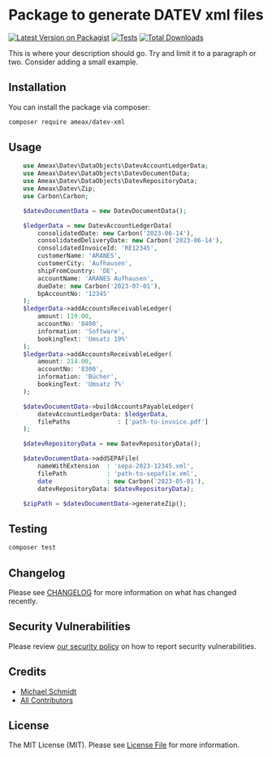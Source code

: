 # Package to generate DATEV xml files

[![Latest Version on Packagist](https://img.shields.io/packagist/v/ameax/datev-xml.svg?style=flat-square)](https://packagist.org/packages/ameax/datev-xml)
[![Tests](https://img.shields.io/github/actions/workflow/status/ameax/datev-xml/run-tests.yml?branch=main&label=tests&style=flat-square)](https://github.com/ameax/datev-xml/actions/workflows/run-tests.yml)
[![Total Downloads](https://img.shields.io/packagist/dt/ameax/datev-xml.svg?style=flat-square)](https://packagist.org/packages/ameax/datev-xml)

This is where your description should go. Try and limit it to a paragraph or two. Consider adding a small example.

## Installation

You can install the package via composer:

```bash
composer require ameax/datev-xml
```

## Usage

```php
    use Ameax\Datev\DataObjects\DatevAccountLedgerData;
    use Ameax\Datev\DataObjects\DatevDocumentData;
    use Ameax\Datev\DataObjects\DatevRepositoryData;
    use Ameax\Datev\Zip;
    use Carbon\Carbon;

    $datevDocumentData = new DatevDocumentData();

    $ledgerData = new DatevAccountLedgerData(
        consolidatedDate: new Carbon('2023-06-14'),
        consolidatedDeliveryDate: new Carbon('2023-06-14'),
        consolidatedInvoiceId: 'RE12345',
        customerName: 'ARANES',
        customerCity: 'Aufhausen',
        shipFromCountry: 'DE',
        accountName: 'ARANES Aufhausen',
        dueDate: new Carbon('2023-07-01'),
        bpAccountNo: '12345'
    );
    $ledgerData->addAccountsReceivableLedger(
        amount: 119.00,
        accountNo: '8400',
        information: 'Software',
        bookingText: 'Umsatz 19%'
    );
    $ledgerData->addAccountsReceivableLedger(
        amount: 214.00,
        accountNo: '8300',
        information: 'Bücher',
        bookingText: 'Umsatz 7%'
    );

    $datevDocumentData->buildAccountsPayableLedger(
        datevAccountLedgerData: $ledgerData,
        filePaths             : ['path-to-invoice.pdf']
    );

    $datevRepositoryData = new DatevRepositoryData();

    $datevDocumentData->addSEPAFile(
        nameWithExtension  : 'sepa-2023-12345.xml',
        filePath           : 'path-to-sepafile.xml',
        date               : new Carbon('2023-05-01'),
        datevRepositoryData: $datevRepositoryData);

    $zipPath = $datevDocumentData->generateZip();
```



## Testing

```bash
composer test
```

## Changelog

Please see [CHANGELOG](CHANGELOG.md) for more information on what has changed recently.

## Security Vulnerabilities

Please review [our security policy](../../security/policy) on how to report security vulnerabilities.

## Credits

- [Michael Schmidt](https://github.com/ameax)
- [All Contributors](../../contributors)

## License

The MIT License (MIT). Please see [License File](LICENSE.md) for more information.
